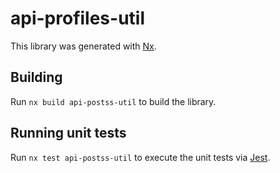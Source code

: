 # api-profiles-util

This library was generated with [Nx](https://nx.dev).

## Building

Run `nx build api-postss-util` to build the library.

## Running unit tests

Run `nx test api-postss-util` to execute the unit tests via [Jest](https://jestjs.io).

